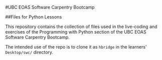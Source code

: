 #UBC EOAS Software Carpentry Bootcamp

##Files for Python Lessons


This repository contains the collection of files used in the live-coding and exercises of the Programming with Python section of the UBC EOAS Software Carpentry Bootcamp.

The intended use of the repo is to clone it as `hbridge` in the learners' `Desktop/swc/` directory.

